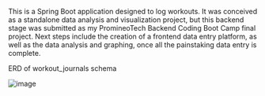 This is a Spring Boot application designed to log workouts. It was conceived as a standalone data analysis and visualization project, but this backend stage was submitted as my PromineoTech Backend Coding Boot Camp final project. Next steps include the creation of a frontend data entry platform, as well as the data analysis and graphing, once all the painstaking data entry is complete.

ERD of workout_journals schema

![image](https://github.com/user-attachments/assets/c60925d0-18b4-4b8e-8782-b7a948bb3961)
